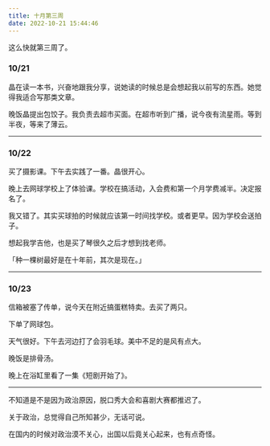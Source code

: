 ```yaml
---
title: 十月第三周
date: 2022-10-21 15:44:46
---
```

这么快就第三周了。

### 10/21
晶在读一本书，兴奋地跟我分享，说她读的时候总是会想起我以前写的东西。她觉得我适合写那类文章。

晚饭晶提出包饺子。我负责去超市买面。在超市听到广播，说今夜有流星雨。等到半夜，等来了薄云。

---

### 10/22
买了摄影课。下午去实践了一番。晶很开心。

晚上去网球学校上了体验课。学校在搞活动，入会费和第一个月学费减半。决定报名了。

我又错了。其实买球拍的时候就应该第一时间找学校。或者更早。因为学校会送拍子。

想起我学吉他，也是买了琴很久之后才想到找老师。

「种一棵树最好是在十年前，其次是现在。」
- - -
### 10/23
信箱被塞了传单，说今天在附近搞蛋糕特卖。去买了两只。

下单了网球包。

天气很好。下午去河边打了会羽毛球。美中不足的是风有点大。

晚饭是排骨汤。

晚上在浴缸里看了一集《短剧开始了》。

---

不知道是不是因为政治原因，脱口秀大会和喜剧大赛都推迟了。

关于政治，总觉得自己所知甚少，无话可说。

在国内的时候对政治漠不关心，出国以后竟关心起来，也有点奇怪。
